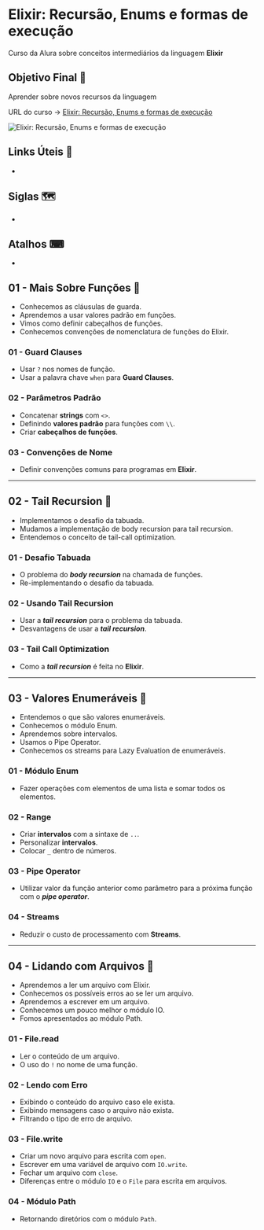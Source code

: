 # Elixir: Recursão, Enums e formas de execução

Curso da Alura sobre conceitos intermediários da linguagem **Elixir**

## Objetivo Final &#x1F3AF;

Aprender sobre novos recursos da linguagem

URL do curso -> [Elixir: Recursão, Enums e formas de execução](https://cursos.alura.com.br/course/elixir-recursao-enums-execucao)

![Elixir: Recursão, Enums e formas de execução](https://www.alura.com.br/assets/api/share/curso-elixir-recursao-enums-execucao.png)

## Links Úteis &#x1F517;
*

## Siglas &#x1F5FA;
*

## Atalhos &#x2328;
*

## 01 - Mais Sobre Funções &#x1F516;
* Conhecemos as cláusulas de guarda.
* Aprendemos a usar valores padrão em funções.
* Vimos como definir cabeçalhos de funções.
* Conhecemos convenções de nomenclatura de funções do Elixir.

### 01 - Guard Clauses
* Usar `?` nos nomes de função.
* Usar a palavra chave `when` para **Guard Clauses**.

### 02 - Parâmetros Padrão
* Concatenar **strings** com `<>`.
* Definindo **valores padrão** para funções com `\\`.
* Criar **cabeçalhos de funções**.

### 03 - Convenções de Nome
* Definir convenções comuns para programas em **Elixir**.

***

## 02 - Tail Recursion &#x1F516;
* Implementamos o desafio da tabuada.
* Mudamos a implementação de body recursion para tail recursion.
* Entendemos o conceito de tail-call optimization.

### 01 - Desafio Tabuada
* O problema do ***body recursion*** na chamada de funções.
* Re-implementando o desafio da tabuada.

### 02 - Usando Tail Recursion
* Usar a ***tail recursion*** para o problema da tabuada.
* Desvantagens de usar a ***tail recursion***.

### 03 - Tail Call Optimization
* Como a ***tail recursion*** é feita no **Elixir**.

***

## 03 - Valores Enumeráveis &#x1F516;
* Entendemos o que são valores enumeráveis.
* Conhecemos o módulo Enum.
* Aprendemos sobre intervalos.
* Usamos o Pipe Operator.
* Conhecemos os streams para Lazy Evaluation de enumeráveis.

### 01 - Módulo Enum
* Fazer operações com elementos de uma lista e somar todos os elementos.

### 02 - Range
* Criar **intervalos** com a sintaxe de `..`.
* Personalizar **intervalos**.
* Colocar `_` dentro de números.

### 03 - Pipe Operator
* Utilizar valor da função anterior como parâmetro para a próxima função com o ***pipe operator***.

### 04 - Streams
* Reduzir o custo de processamento com **Streams**.

***

## 04 - Lidando com Arquivos &#x1F516;
* Aprendemos a ler um arquivo com Elixir.
* Conhecemos os possíveis erros ao se ler um arquivo.
* Aprendemos a escrever em um arquivo.
* Conhecemos um pouco melhor o módulo IO.
* Fomos apresentados ao módulo Path.

### 01 - File.read
* Ler o conteúdo de um arquivo.
* O uso do `!` no nome de uma função.

### 02 - Lendo com Erro
* Exibindo o conteúdo do arquivo caso ele exista.
* Exibindo mensagens caso o arquivo não exista.
* Filtrando o tipo de erro de arquivo.

### 03 - File.write
* Criar um novo arquivo para escrita com `open`.
* Escrever em uma variável de arquivo com `IO.write`.
* Fechar um arquivo com `close`.
* Diferenças entre o módulo `IO` e o `File` para escrita em arquivos.

### 04 - Módulo Path
* Retornando diretórios com o módulo `Path`.